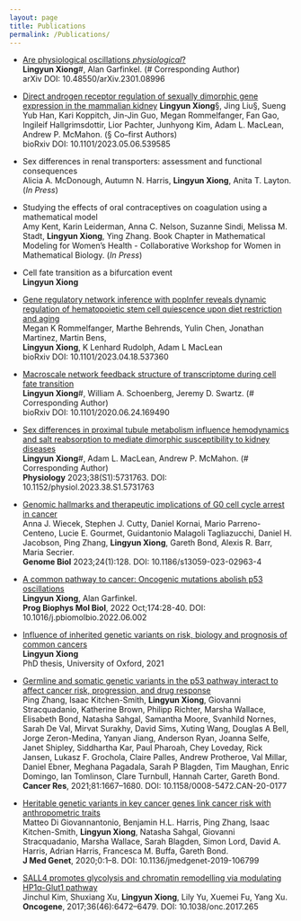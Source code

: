 ```yaml
---
layout: page
title: Publications
permalink: /Publications/
---
```


- [Are physiological oscillations *physiological*?](https://doi.org/10.48550/arXiv.2301.08996) \
**Lingyun Xiong**\#, Alan Garfinkel. (\# Corresponding Author) \
arXiv DOI: 10.48550/arXiv.2301.08996

- [Direct androgen receptor regulation of sexually dimorphic gene expression in the mammalian kidney](https://doi.org/10.1101/2023.05.06.539585)
**Lingyun Xiong**§, Jing Liu§, Sueng Yub Han, Kari Koppitch, Jin-Jin Guo, Megan Rommelfanger, Fan Gao, Ingileif Hallgrimsdottir, Lior Pachter, Junhyong Kim, Adam L. MacLean, Andrew P. McMahon. (§ Co–first Authors) \
bioRxiv DOI: 10.1101/2023.05.06.539585

- Sex differences in renal transporters: assessment and functional consequences \
Alicia A. McDonough, Autumn N. Harris, **Lingyun Xiong**, Anita T. Layton. (*In Press*)

- Studying the effects of oral contraceptives on coagulation using a mathematical model \
Amy Kent, Karin Leiderman, Anna C. Nelson, Suzanne Sindi, Melissa M. Stadt, **Lingyun Xiong**, Ying Zhang. 
Book Chapter in Mathematical Modeling for Women’s Health - Collaborative Workshop for Women in Mathematical Biology. (*In Press*)

- Cell fate transition as a bifurcation event \
**Lingyun Xiong** 

- [Gene regulatory network inference with popInfer reveals dynamic regulation of hematopoietic stem cell quiescence upon diet restriction and aging](https://www.biorxiv.org/content/10.1101/2023.04.18.537360v1) \
Megan K Rommelfanger, Marthe Behrends, Yulin Chen, Jonathan Martinez, Martin Bens, \
**Lingyun Xiong**, K Lenhard Rudolph, Adam L MacLean \
bioRxiv DOI: 10.1101/2023.04.18.537360

- [Macroscale network feedback structure of transcriptome during cell fate transition](https://doi.org/10.1101/2020.06.24.169490) \
**Lingyun Xiong**\#, William A. Schoenberg, Jeremy D. Swartz. (\# Corresponding Author) \
bioRxiv DOI: 10.1101/2020.06.24.169490

- [Sex differences in proximal tubule metabolism influence hemodynamics and salt reabsorption to mediate dimorphic susceptibility to kidney diseases](https://journals.physiology.org/doi/abs/10.1152/physiol.2023.38.S1.5731763) \
**Lingyun Xiong**\#, Adam L. MacLean, Andrew P. McMahon. (\# Corresponding Author) \
**Physiology** 2023;38(S1):5731763. DOI: 10.1152/physiol.2023.38.S1.5731763

- [Genomic hallmarks and therapeutic implications of G0 cell cycle arrest in cancer](https://genomebiology.biomedcentral.com/articles/10.1186/s13059-023-02963-4) \
Anna J. Wiecek, Stephen J. Cutty, Daniel Kornai, Mario Parreno-Centeno, Lucie E. Gourmet, Guidantonio Malagoli Tagliazucchi, Daniel H. Jacobson, Ping Zhang, **Lingyun Xiong**, Gareth Bond, Alexis R. Barr, Maria Secrier. \
**Genome Biol** 2023;24(1):128.  DOI: 10.1186/s13059-023-02963-4

- [A common pathway to cancer: Oncogenic mutations abolish p53 oscillations](https://doi.org/10.1016/j.pbiomolbio.2022.06.002) \
**Lingyun Xiong**, Alan Garfinkel. \
**Prog Biophys Mol Biol**, 2022 Oct;174:28-40. DOI: 10.1016/j.pbiomolbio.2022.06.002

- [Influence of inherited genetic variants on risk, biology and prognosis of common cancers](https://ora.ox.ac.uk/objects/uuid:feb0efe8-d01c-4758-976a-fb3ac031f061) \
**Lingyun Xiong**\
PhD thesis, University of Oxford, 2021

- [Germline and somatic genetic variants in the p53 pathway interact to affect cancer risk, progression, and drug response](https://aacrjournals.org/cancerres/article/81/7/1667/670564/Germline-and-Somatic-Genetic-Variants-in-the-p53) \
Ping Zhang, Isaac Kitchen-Smith, **Lingyun Xiong**, Giovanni Stracquadanio, Katherine Brown, Philipp Richter, Marsha Wallace, Elisabeth Bond, Natasha Sahgal, Samantha Moore, Svanhild Nornes, Sarah De Val, Mirvat Surakhy, David Sims, Xuting Wang, Douglas A Bell, Jorge Zeron-Medina, Yanyan Jiang, Anderson Ryan, Joanna Selfe, Janet Shipley, Siddhartha Kar, Paul Pharoah, Chey Loveday, Rick Jansen, Lukasz F. Grochola, Claire Palles, Andrew Protheroe, Val Millar, Daniel Ebner, Meghana Pagadala, Sarah P Blagden, Tim Maughan, Enric Domingo, Ian Tomlinson, Clare Turnbull, Hannah Carter, Gareth Bond. \
**Cancer Res**, 2021;81:1667–1680. DOI: 10.1158/0008-5472.CAN-20-0177	

- [Heritable genetic variants in key cancer genes link cancer risk with anthropometric traits](https://pubmed.ncbi.nlm.nih.gov/32591342/) \
Matteo Di Giovannantonio, Benjamin H.L. Harris, Ping Zhang, Isaac Kitchen-Smith, **Lingyun Xiong**, Natasha Sahgal, Giovanni Stracquadanio, Marsha Wallace, Sarah Blagden, Simon Lord, David A. Harris, Adrian Harris, Francesca M. Buffa, Gareth Bond. \
**J Med Genet**, 2020;0:1–8. DOI: 10.1136/jmedgenet-2019-106799

- [SALL4 promotes glycolysis and chromatin remodelling via modulating HP1α-Glut1 pathway](https://www.nature.com/articles/onc2017265) \
Jinchul Kim, Shuxiang Xu, **Lingyun Xiong**, Lily Yu, Xuemei Fu, Yang Xu. \
**Oncogene**, 2017;36(46):6472–6479. DOI: 10.1038/onc.2017.265



